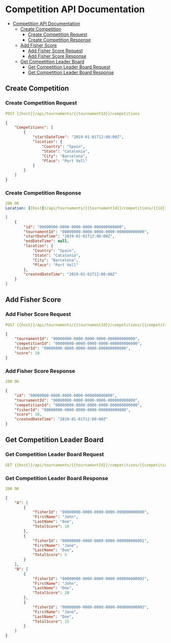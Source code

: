 # Competition API Documentation

- [Competition API Documentation](#competition-api-documentation)
  - [Create Competition](#create-competition)
    - [Create Competition Request](#create-competition-request)
    - [Create Competition Response](#create-competition-response)
  - [Add Fisher Score](#add-fisher-score)
    - [Add Fisher Score Request](#add-fisher-score-request)
    - [Add Fisher Score Response](#add-fisher-score-response)
  - [Get Competition Leader Board](#get-competition-leader-board)
    - [Get Competition Leader Board Request](#get-competition-leader-board-request)
    - [Get Competition Leader Board Response](#get-competition-leader-board-response)

## Create Competition

### Create Competition Request
```yml
POST {{host}}/api/tournaments/{{tournamentId}}/competitions
```

```json
{
    "Competitions": [
        {
            "startDateTime": "2019-01-01T12:00:00Z",
            "location": {
                "Country": "Spain",
                "State": "Catalonia",
                "City": "Barcelona",
                "Place": "Port Vell"
            }
        }
    ]
}
```

### Create Competition Response
```yml
200 OK
Location: {{host}}/api/tournaments/{{tournamentId}}/competitions/{{id}}
```

```json
[
    {
        "id": "00000000-0000-0000-0000-000000000000",
        "tournamentId": "00000000-0000-0000-0000-000000000000",
        "startDateTime": "2019-01-01T12:00:00Z",
        "endDateTime": null,
        "location": {
            "Country": "Spain",
            "State": "Catalonia",
            "City": "Barcelona",
            "Place": "Port Vell"
        },
        "createdDateTime": "2019-01-01T12:00:00Z"
    }
]
```

## Add Fisher Score
### Add Fisher Score Request
```yml
POST {{host}}/api/tournaments/{{tournamentId}}/competitions/{{competitionId}}/scores
```

```json
{
    "tournamentId": "00000000-0000-0000-0000-000000000000",
    "competitionId": "00000000-0000-0000-0000-000000000000",
    "fisherId": "00000000-0000-0000-0000-000000000000",
    "score": 10
}
```

### Add Fisher Score Response
```yml
200 OK
```

```json
{
    "id": "00000000-0000-0000-0000-000000000000",
    "tournamentId": "00000000-0000-0000-0000-000000000000",
    "competitionId": "00000000-0000-0000-0000-000000000000",
    "fisherId": "00000000-0000-0000-0000-000000000000",
    "score": 10,
    "createdDateTime": "2019-01-01T12:00:00Z"
}
```

## Get Competition Leader Board
### Get Competition Leader Board Request
```yml
GET {{host}}/api/tournaments/{{tournamentId}}/competitions/{{competitionId}}/leaderboard
```

### Get Competition Leader Board Response
```yml
200 OK
```

```json
{
    "A": [
        {
            "fisherId": "00000000-0000-0000-0000-000000000000",
            "FirstName": "John",
            "LastName": "Doe",
            "TotalScore": 10
        },
        {
            "fisherId": "00000000-0000-0000-0000-000000000001",
            "FirstName": "Jane",
            "LastName": "Doe",
            "TotalScore": 5
        }
    ],
    "B": [
        {
            "fisherId": "00000000-0000-0000-0000-000000000002",
            "FirstName": "John",
            "LastName": "Doe",
            "TotalScore": 20
        },
        {
            "fisherId": "00000000-0000-0000-0000-000000000003",
            "FirstName": "Jane",
            "LastName": "Doe",
            "TotalScore": 15
        }
    ]
}
```